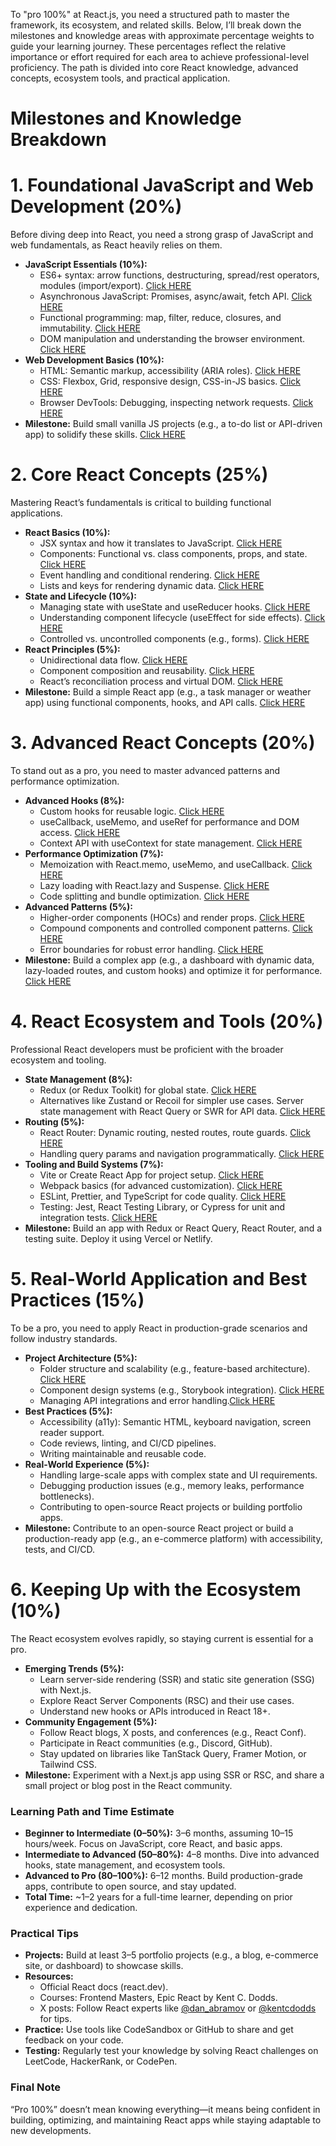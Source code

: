 To "pro 100%" at React.js, you need a structured path to master the framework, its ecosystem, and related skills. Below, I’ll break down the milestones and knowledge areas with approximate percentage weights to guide your learning journey. These percentages reflect the relative importance or effort required for each area to achieve professional-level proficiency. The path is divided into core React knowledge, advanced concepts, ecosystem tools, and practical application.

# Milestones and Knowledge Breakdown
# 1. Foundational JavaScript and Web Development (20%)
Before diving deep into React, you need a strong grasp of JavaScript and web fundamentals, as React heavily relies on them.
* **JavaScript Essentials (10%):**
  * ES6+ syntax: arrow functions, destructuring, spread/rest operators, modules (import/export). [Click HERE](https://github.com/Mustaffa96/ReactJS-Mastery-Roadmap-100-Breakdown-/tree/main/es6-syntax)
  * Asynchronous JavaScript: Promises, async/await, fetch API. [Click HERE](https://github.com/Mustaffa96/ReactJS-Mastery-Roadmap-100-Breakdown-/tree/main/async-js)
  * Functional programming: map, filter, reduce, closures, and immutability. [Click HERE](https://github.com/Mustaffa96/ReactJS-Mastery-Roadmap-100-Breakdown-/tree/main/fp)
  * DOM manipulation and understanding the browser environment. [Click HERE](https://github.com/Mustaffa96/ReactJS-Mastery-Roadmap-100-Breakdown-/tree/main/dom-manipulation)
* **Web Development Basics (10%):**
  * HTML: Semantic markup, accessibility (ARIA roles). [Click HERE](https://github.com/Mustaffa96/ReactJS-Mastery-Roadmap-100-Breakdown-/tree/main/html)
  * CSS: Flexbox, Grid, responsive design, CSS-in-JS basics. [Click HERE](https://github.com/Mustaffa96/ReactJS-Mastery-Roadmap-100-Breakdown-/tree/main/css)
  * Browser DevTools: Debugging, inspecting network requests. [Click HERE](https://github.com/Mustaffa96/ReactJS-Mastery-Roadmap-100-Breakdown-/tree/main/devtool)
* **Milestone:** Build small vanilla JS projects (e.g., a to-do list or API-driven app) to solidify these skills. [Click HERE](https://github.com/Mustaffa96/ReactJS-milestone-1)

# 2. Core React Concepts (25%)
Mastering React’s fundamentals is critical to building functional applications.
* **React Basics (10%):**
  * JSX syntax and how it translates to JavaScript. [Click HERE](https://github.com/Mustaffa96/ReactJS-Mastery-Roadmap-100-Breakdown-/tree/main/jsx-syntax)
  * Components: Functional vs. class components, props, and state. [Click HERE](https://github.com/Mustaffa96/ReactJS-Mastery-Roadmap-100-Breakdown-/tree/main/components)
  * Event handling and conditional rendering. [Click HERE](https://github.com/Mustaffa96/ReactJS-Mastery-Roadmap-100-Breakdown-/tree/main/event-handling)
  * Lists and keys for rendering dynamic data. [Click HERE](https://github.com/Mustaffa96/ReactJS-Mastery-Roadmap-100-Breakdown-/tree/main/list-key)
* **State and Lifecycle (10%):**
  * Managing state with useState and useReducer hooks. [Click HERE](https://github.com/Mustaffa96/ReactJS-Mastery-Roadmap-100-Breakdown-/tree/main/hooks)
  * Understanding component lifecycle (useEffect for side effects). [Click HERE](https://github.com/Mustaffa96/ReactJS-Mastery-Roadmap-100-Breakdown-/tree/main/component-lifecycle)
  * Controlled vs. uncontrolled components (e.g., forms). [Click HERE](https://github.com/Mustaffa96/ReactJS-Mastery-Roadmap-100-Breakdown-/tree/main/control-uncontrol-comp)
* **React Principles (5%):**
  * Unidirectional data flow. [Click HERE](https://github.com/Mustaffa96/ReactJS-Mastery-Roadmap-100-Breakdown-/tree/main/undir-data-flow)
  * Component composition and reusability. [Click HERE](https://github.com/Mustaffa96/ReactJS-Mastery-Roadmap-100-Breakdown-/tree/main/comp-composition)
  * React’s reconciliation process and virtual DOM. [Click HERE](https://github.com/Mustaffa96/ReactJS-Mastery-Roadmap-100-Breakdown-/tree/main/reconciliation)
* **Milestone:** Build a simple React app (e.g., a task manager or weather app) using functional components, hooks, and API calls. [Click HERE](https://github.com/Mustaffa96/ReactJS-milestone-2/tree/main)

# 3. Advanced React Concepts (20%)
To stand out as a pro, you need to master advanced patterns and performance optimization.
* **Advanced Hooks (8%):**
  * Custom hooks for reusable logic. [Click HERE](https://github.com/Mustaffa96/ReactJS-Mastery-Roadmap-100-Breakdown-/tree/main/custom-hooks)
  * useCallback, useMemo, and useRef for performance and DOM access. [Click HERE](https://github.com/Mustaffa96/ReactJS-Mastery-Roadmap-100-Breakdown-/tree/main/dom-optimization)
  * Context API with useContext for state management. [Click HERE](https://github.com/Mustaffa96/ReactJS-Mastery-Roadmap-100-Breakdown-/tree/main/context-api)
* **Performance Optimization (7%):**
  * Memoization with React.memo, useMemo, and useCallback. [Click HERE](https://github.com/Mustaffa96/ReactJS-Mastery-Roadmap-100-Breakdown-/tree/main/memoization)
  * Lazy loading with React.lazy and Suspense. [Click HERE](https://github.com/Mustaffa96/ReactJS-Mastery-Roadmap-100-Breakdown-/tree/main/lazy)
  * Code splitting and bundle optimization. [Click HERE](https://github.com/Mustaffa96/ReactJS-Mastery-Roadmap-100-Breakdown-/tree/main/code-split)
* **Advanced Patterns (5%):**
  * Higher-order components (HOCs) and render props. [Click HERE](https://github.com/Mustaffa96/ReactJS-Mastery-Roadmap-100-Breakdown-/tree/main/hoc-render)
  * Compound components and controlled component patterns. [Click HERE](https://github.com/Mustaffa96/ReactJS-Mastery-Roadmap-100-Breakdown-/tree/main/comp-components)
  * Error boundaries for robust error handling. [Click HERE](https://github.com/Mustaffa96/ReactJS-Mastery-Roadmap-100-Breakdown-/tree/main/error-boundaries)
* **Milestone:** Build a complex app (e.g., a dashboard with dynamic data, lazy-loaded routes, and custom hooks) and optimize it for performance. [Click HERE](https://github.com/Mustaffa96/ReactJS-milestone-3)

# 4. React Ecosystem and Tools (20%)
Professional React developers must be proficient with the broader ecosystem and tooling.
* **State Management (8%):**
  * Redux (or Redux Toolkit) for global state. [Click HERE](https://github.com/Mustaffa96/ReactJS-Mastery-Roadmap-100-Breakdown-/tree/main/redux)
  * Alternatives like Zustand or Recoil for simpler use cases. Server state management with React Query or SWR for API data. [Click HERE](https://github.com/Mustaffa96/ReactJS-Mastery-Roadmap-100-Breakdown-/tree/main/alternative-to-redux)
* **Routing (5%):**
  * React Router: Dynamic routing, nested routes, route guards. [Click HERE](https://github.com/Mustaffa96/ReactJS-Mastery-Roadmap-100-Breakdown-/tree/main/react-router)
  * Handling query params and navigation programmatically. [Click HERE](https://github.com/Mustaffa96/ReactJS-Mastery-Roadmap-100-Breakdown-/tree/main/query-param)
* **Tooling and Build Systems (7%):**
  * Vite or Create React App for project setup. [Click HERE](https://github.com/Mustaffa96/ReactJS-Mastery-Roadmap-100-Breakdown-/tree/main/vite)
  * Webpack basics (for advanced customization). [Click HERE](https://github.com/Mustaffa96/ReactJS-Mastery-Roadmap-100-Breakdown-/tree/main/webpack)
  * ESLint, Prettier, and TypeScript for code quality. [Click HERE](https://github.com/Mustaffa96/ReactJS-Mastery-Roadmap-100-Breakdown-/tree/main/eslint)
  * Testing: Jest, React Testing Library, or Cypress for unit and integration tests. [Click HERE](https://github.com/Mustaffa96/ReactJS-Mastery-Roadmap-100-Breakdown-/tree/main/testing)
* **Milestone:** Build an app with Redux or React Query, React Router, and a testing suite. Deploy it using Vercel or Netlify.

# 5. Real-World Application and Best Practices (15%)
To be a pro, you need to apply React in production-grade scenarios and follow industry standards.
* **Project Architecture (5%):**
  * Folder structure and scalability (e.g., feature-based architecture). [Click HERE](https://github.com/Mustaffa96/ReactJS-Mastery-Roadmap-100-Breakdown-/tree/main/folder-struct)
  * Component design systems (e.g., Storybook integration). [Click HERE](https://github.com/Mustaffa96/ReactJS-Mastery-Roadmap-100-Breakdown-/tree/main/comp-design)
  * Managing API integrations and error handling.[Click HERE](https://github.com/Mustaffa96/ReactJS-Mastery-Roadmap-100-Breakdown-/tree/main/api-integration)
* **Best Practices (5%):**
  * Accessibility (a11y): Semantic HTML, keyboard navigation, screen reader support.
  * Code reviews, linting, and CI/CD pipelines.
  * Writing maintainable and reusable code.
* **Real-World Experience (5%):**
  * Handling large-scale apps with complex state and UI requirements.
  * Debugging production issues (e.g., memory leaks, performance bottlenecks).
  * Contributing to open-source React projects or building portfolio apps.
* **Milestone:** Contribute to an open-source React project or build a production-ready app (e.g., an e-commerce platform) with accessibility, tests, and CI/CD.

# 6. Keeping Up with the Ecosystem (10%)
The React ecosystem evolves rapidly, so staying current is essential for a pro.
* **Emerging Trends (5%):**
  * Learn server-side rendering (SSR) and static site generation (SSG) with Next.js.
  * Explore React Server Components (RSC) and their use cases.
  * Understand new hooks or APIs introduced in React 18+.
* **Community Engagement (5%):**
  * Follow React blogs, X posts, and conferences (e.g., React Conf).
  * Participate in React communities (e.g., Discord, GitHub).
  * Stay updated on libraries like TanStack Query, Framer Motion, or Tailwind CSS.
* **Milestone:** Experiment with a Next.js app using SSR or RSC, and share a small project or blog post in the React community.

### Learning Path and Time Estimate
* **Beginner to Intermediate (0–50%):** 3–6 months, assuming 10–15 hours/week. Focus on JavaScript, core React, and basic apps.
* **Intermediate to Advanced (50–80%):** 4–8 months. Dive into advanced hooks, state management, and ecosystem tools.
* **Advanced to Pro (80–100%):** 6–12 months. Build production-grade apps, contribute to open source, and stay updated.
* **Total Time:** ~1–2 years for a full-time learner, depending on prior experience and dedication.

### Practical Tips
* **Projects:** Build at least 3–5 portfolio projects (e.g., a blog, e-commerce site, or dashboard) to showcase skills.
* **Resources:**
  * Official React docs (react.dev).
  * Courses: Frontend Masters, Epic React by Kent C. Dodds.
  * X posts: Follow React experts like [@dan_abramov](https://x.com/dan_abramov) or [@kentcdodds](https://x.com/kentcdodds) for tips.
* **Practice:** Use tools like CodeSandbox or GitHub to share and get feedback on your code.
* **Testing:** Regularly test your knowledge by solving React challenges on LeetCode, HackerRank, or CodePen.

### Final Note
“Pro 100%” doesn’t mean knowing everything—it means being confident in building, optimizing, and maintaining React apps while staying adaptable to new developments. 
